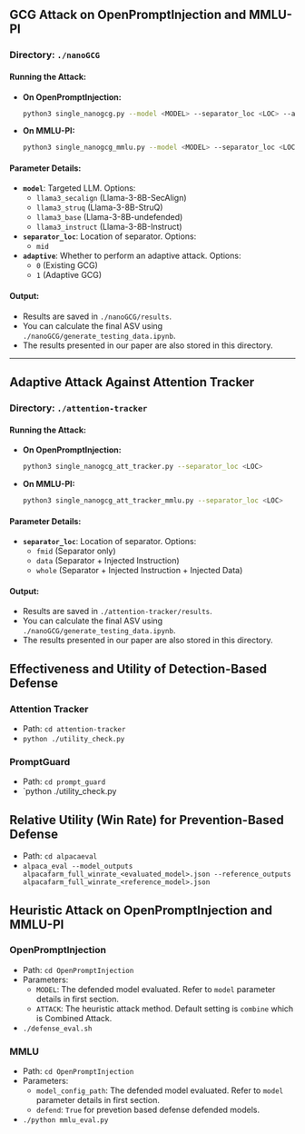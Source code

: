 ## GCG Attack on OpenPromptInjection and MMLU-PI  

### Directory: `./nanoGCG`  

#### Running the Attack:  
- **On OpenPromptInjection:**  
  ```bash
  python3 single_nanogcg.py --model <MODEL> --separator_loc <LOC> --adaptive <ADAPTIVE>
  ```  
- **On MMLU-PI:**  
  ```bash
  python3 single_nanogcg_mmlu.py --model <MODEL> --separator_loc <LOC> --adaptive <ADAPTIVE>
  ```  

#### Parameter Details:  
- **`model`**: Targeted LLM. Options:  
  - `llama3_secalign` (Llama-3-8B-SecAlign)  
  - `llama3_struq` (Llama-3-8B-StruQ)  
  - `llama3_base` (Llama-3-8B-undefended)  
  - `llama3_instruct` (Llama-3-8B-Instruct)  
- **`separator_loc`**: Location of separator. Options:  
  - `mid`  
- **`adaptive`**: Whether to perform an adaptive attack. Options:  
  - `0` (Existing GCG)  
  - `1` (Adaptive GCG)  

#### Output:  
- Results are saved in `./nanoGCG/results`.  
- You can calculate the final ASV using `./nanoGCG/generate_testing_data.ipynb`.
- The results presented in our paper are also stored in this directory.  

---  

## Adaptive Attack Against Attention Tracker  

### Directory: `./attention-tracker`  

#### Running the Attack:  
- **On OpenPromptInjection:**  
  ```bash
  python3 single_nanogcg_att_tracker.py --separator_loc <LOC>
  ```  
- **On MMLU-PI:**  
  ```bash
  python3 single_nanogcg_att_tracker_mmlu.py --separator_loc <LOC>
  ```  

#### Parameter Details:  
- **`separator_loc`**: Location of separator. Options:  
  - `fmid` (Separator only)  
  - `data` (Separator + Injected Instruction)  
  - `whole` (Separator + Injected Instruction + Injected Data)  

#### Output:  
- Results are saved in `./attention-tracker/results`.  
- You can calculate the final ASV using `./nanoGCG/generate_testing_data.ipynb`.
- The results presented in our paper are also stored in this directory.

## Effectiveness and Utility of Detection-Based Defense

### Attention Tracker
- Path: `cd attention-tracker`
- `python ./utility_check.py`

### PromptGuard
- Path: `cd prompt_guard`
- `python ./utility_check.py

## Relative Utility (Win Rate) for Prevention-Based Defense
- Path: `cd alpacaeval`
- `alpaca_eval --model_outputs alpacafarm_full_winrate_<evaluated_model>.json --reference_outputs alpacafarm_full_winrate_<reference_model>.json`


## Heuristic Attack on OpenPromptInjection and MMLU-PI

### OpenPromptInjection
- Path: `cd OpenPromptInjection`
- Parameters:
  - `MODEL`: The defended model evaluated. Refer to `model` parameter details in first section.
  - `ATTACK`: The heuristic attack method. Default setting is `combine` which is Combined Attack.
- `./defense_eval.sh`

### MMLU
- Path: `cd OpenPromptInjection`
- Parameters:
  - `model_config_path`: The defended model evaluated. Refer to `model` parameter details in first section.
  - `defend`: `True` for prevetion based defense defended models.
- `./python mmlu_eval.py`
